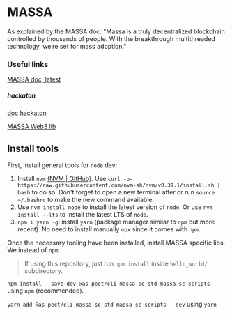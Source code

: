 # MASSA

As explained by the MASSA doc: "Massa is a truly decentralized blockchain controlled by thousands of people. With the breakthrough multithreaded technology, we’re set for mass adoption."

### Useful links

[MASSA doc, latest](https://massa.readthedocs.io/en/latest/index.html)

##### hackaton

[doc hackaton](https://massa.readthedocs.io/en/latest/hackathon.html)

[MASSA Web3 lib](https://github.com/massalabs/massa-web3)


## Install tools

First, install general tools for `node` dev:

1. Install `nvm` [(NVM | GitHub)](https://github.com/nvm-sh/nvm). Use `curl -o- https://raw.githubusercontent.com/nvm-sh/nvm/v0.39.1/install.sh | bash` to do so. Don't forget to open a new terminal after or run `source ~/.bashrc` to make the new command available.
2. Use `nvm install node` to install the latest version of `node`. Or use `nvm install --lts` to install the latest LTS of `node`.
3. `npm i yarn -g`: install `yarn` (package manager similar to `npm` but more recent). No need to install manually `npx` since it comes with `npm`.

Once the necessary tooling have been installed, install MASSA specific libs. We  instead of `npm`:

> If using this repository, just run `npm install` inside `hello_world/` subdirectory.

`npm install --save-dev @as-pect/cli massa-sc-std massa-sc-scripts` using `npm` (recommended).

`yarn add @as-pect/cli massa-sc-std massa-sc-scripts --dev` using `yarn`
